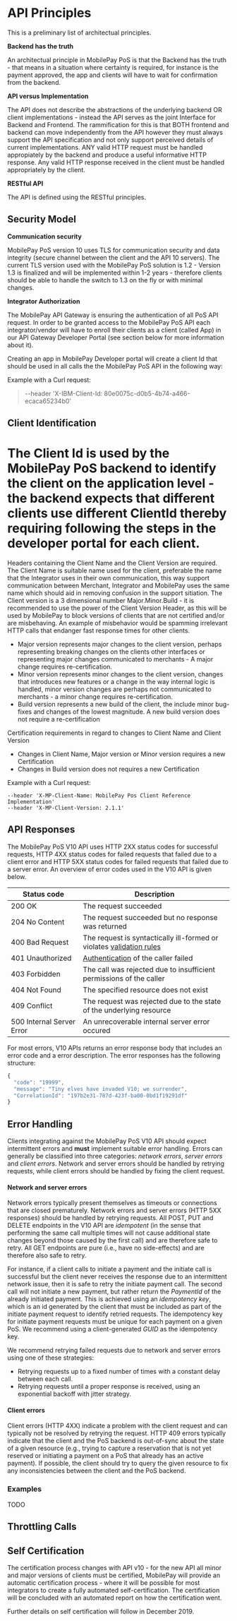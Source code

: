 
# API Principles

This is a preliminary list of architectual principles.

**Backend has the truth**

An architectual principle in MobilePay PoS is that the Backend has the truth - that means in a situation where certainty is required, for instance is the payment approved, the app and clients will have to wait for confirmation from the backend.

**API versus Implementation**

The API does not describe the abstractions of the underlying backend OR client implementations - instead the API serves as the joint Interface for Backend and Frontend. The rammification for this is that BOTH frontend and backend can move independently from the API however they must always support the API specification and not only support perceived details of current implementations. ANY valid HTTP request must be handled appropiately by the backend and produce a useful informative HTTP response. Any valid HTTP response received in the client must be handled appropriately by the client.

**RESTful API**

The API is defined using the RESTful principles.

## <a name="security_model"></a> Security Model

**Communication security**

MobilePay PoS version 10 uses TLS for communication security and data integrity (secure channel between the client and the API 10 servers). The current TLS version used with the MobilePay PoS solution is 1.2 -  Version 1.3 is finalized and will be implemented within 1-2 years - therefore clients should be able to handle the switch to 1.3 on the fly or with minimal changes.

**Integrator Authorization**

The MobilePay API Gateway is ensuring the authentication of all PoS API request. 
In order to be granted access to the MobilePay PoS API each integrator/vendor will have to enroll their clients as a client (called App) in our API Gateway Developer Portal (see section below for more information about it).

Creating an app in MobilePay Developer portal will create a client Id that should be used in all calls the the MobilePay PoS API in the following way:


Example with a Curl request:

> --header 'X-IBM-Client-Id: 80e0075c-d0b5-4b74-a466-ecaca65234b0'

## <a name="client_identification"></a> Client Identification

# The Client Id is used by the MobilePay PoS backend to identify the client on the application level - the backend expects that different clients use different ClientId thereby requiring following the steps in the developer portal for each client.

Headers containing the Client Name and the Client Version are required. The Client Name is suitable name used for the client, preferable the name that the Integrator uses in their own communication, this way support communication between Merchant, Integrator and MobilePay uses the same name which should aid in removing confusion in the support sitiation. The Client version is a 3 dimensional number Major.Minor.Build - it is recommended to use the power of the Client Version Header, as this will be used by MobilePay to block versions of clients that are not certified and/or are misbehaving. An example of misbehavior would be spamming irrelevant HTTP calls that endanger fast response times for other clients.

* Major version represents major changes to the client version, perhaps representing breaking changes on the clients other interfaces or representing major changes communicated to merchants - A major change requires re-certification.
* Minor version represents minor changes to the client version, changes that introduces new features or a change in the way internal logic is handled, minor version changes are perhaps not communicated to merchants - a minor change requires re-certification.
* Build version represents a new build of the client, the include minor bug-fixes and changes of the lowest magnitude. A new build version does not require a re-certification

Certification requirements in regard to changes to Client Name and Client Version

* Changes in Client Name, Major version or Minor version requires a new Certification
* Changes in Build version does not requires a new Certification

Example with a Curl request:

````
--header 'X-MP-Client-Name: MobilePay Pos Client Reference Implementation'
--header 'X-MP-Client-Version: 2.1.1'
````

## <a name="api_responses"></a> API Responses

The MobilePay PoS V10 API uses HTTP 2XX status codes for successful requests, HTTP 4XX
status codes for failed requests that failed due to a client error and HTTP 5XX status 
codes for failed requests that failed due to a server error. An overview of error codes
used in the V10 API is given below.

| Status code               | Description                                                                               |
|---------------------------|-------------------------------------------------------------------------------------------|
| 200 OK                    | The request succeeded                                                                     |
| 204 No Content            | The request succeeded but no response was returned                                        |
| 400 Bad Request           | The request is syntactically ill-formed or violates [validation rules](validation_rules)  |
| 401 Unauthorized          | [Authentication](security) of the caller failed                                           |
| 403 Forbidden             | The call was rejected due to insufficient permissions of the caller                       |
| 404 Not Found             | The specified resource does not exist                                                     |
| 409 Conflict              | The request was rejected due to the state of the underlying resource                      |
| 500 Internal Server Error | An unrecoverable internal server error occured                                            |

For most errors, V10 APIs returns an error response body that includes an error code and a error
description. The error responses has the following structure:

```javascript
{
  "code": "19999",
  "message": "Tiny elves have invaded V10; we surrender",
  "CorrelationId": "197b2e31-787d-423f-ba00-0bd1f19291df"
}
```

## <a name="error_handling"></a> Error Handling

Clients integrating against the MobilePay PoS V10 API should expect intermittent errors and **must** implement suitable
error handling. Errors can generally be classified into three categories: *network errors*, *server errors* and
*client errors*. Network and server errors should be handled by retrying requests, while client errors should be
handled by fixing the client request. 

#### Network and server errors

Network errors typically present themselves as timeouts or connections that are closed prematurely. 
Network errors and server errors (HTTP 5XX responses) should be handled by retrying requests. All POST, PUT and
DELETE endpoints in the
V10 API are *idempotent* (in the sense that performing the same call multiple times will not cause additional state
changes beyond those caused by the first call) and are therefore safe to retry. All GET endpoints are pure (i.e.,
have no side-effects) and are therefore also safe to retry.

For instance, if a client calls to initiate a payment and the initiate call is successful but the client never
receives the response due to an intermittent network issue, then it is safe to retry the initiate payment call.
The second call will not initiate a new payment, but rather return the *PaymentId* of the already initiated
payment. This is achieved using an *idempotency key*, which is an id generated by the client that must
be included as part of the initiate payment request to identify retried requests. The idempotency key for
initiate payment requests must be unique for each payment on a given PoS. We recommend using a client-generated
*GUID* as the idempotency key. 

We recommend retrying failed requests due to network and server errors using one of these strategies:
* Retrying requests up to a fixed number of times with a constant delay between each call. 
* Retrying requests until a proper response is received, using an exponential backoff with jitter strategy.

#### Client errors

Client errors (HTTP 4XX) indicate a problem with the client request and can typically not be resolved by retrying
the request. HTTP 409 errors typically indicate that the client and the PoS backend is out-of-sync about
the state of a given resource (e.g., trying to capture a reservation that is not yet reserved or initiating
a payment on a PoS that already has an active payment). If possible, the client should try to query the given
resource to fix any inconsistencies between the client and the PoS backend.

### Examples

TODO

## <a name="throttling_calls"></a> Throttling Calls

## <a name="self_certification"></a> Self Certification

The certification process changes with API v10 - for the new API all minor and major versions of clients 
must be certified, MobilePay will provide an automatic certification process - where it will be possible 
for most integrators to create a fully automated self-certification. The certification will be concluded 
with an automated report on how the certification went.

Further details on self certification will follow in December 2019.
